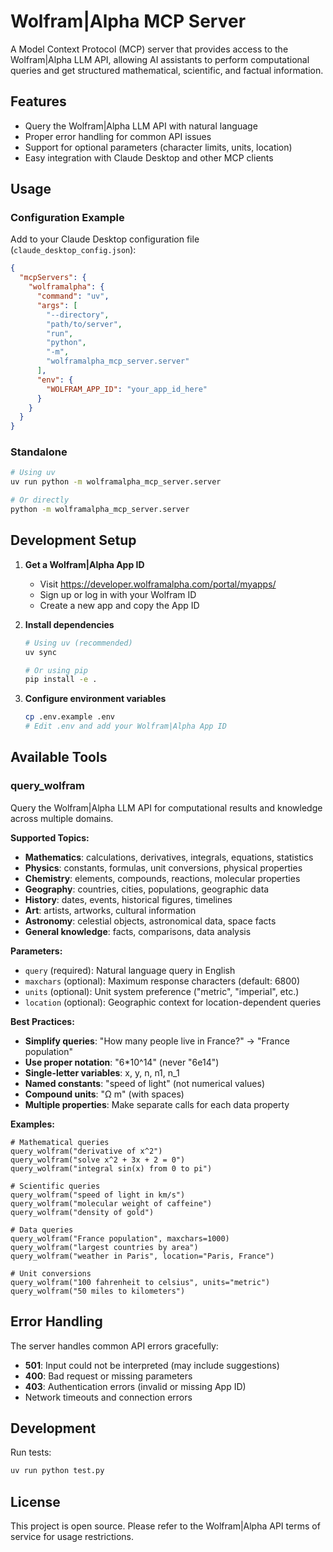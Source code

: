 # Wolfram|Alpha MCP Server

A Model Context Protocol (MCP) server that provides access to the Wolfram|Alpha LLM API, allowing AI assistants to perform computational queries and get structured mathematical, scientific, and factual information.

## Features

- Query the Wolfram|Alpha LLM API with natural language
- Proper error handling for common API issues
- Support for optional parameters (character limits, units, location)
- Easy integration with Claude Desktop and other MCP clients

## Usage

### Configuration Example

Add to your Claude Desktop configuration file (`claude_desktop_config.json`):

```json
{
  "mcpServers": {
    "wolframalpha": {
      "command": "uv",
      "args": [
        "--directory",
        "path/to/server",
        "run",
        "python",
        "-m",
        "wolframalpha_mcp_server.server"
      ],
      "env": {
        "WOLFRAM_APP_ID": "your_app_id_here"
      }
    }
  }
}
```

### Standalone
```bash
# Using uv
uv run python -m wolframalpha_mcp_server.server

# Or directly
python -m wolframalpha_mcp_server.server
```

## Development Setup

1. **Get a Wolfram|Alpha App ID**
   - Visit https://developer.wolframalpha.com/portal/myapps/
   - Sign up or log in with your Wolfram ID
   - Create a new app and copy the App ID

2. **Install dependencies**
   ```bash
   # Using uv (recommended)
   uv sync
   
   # Or using pip
   pip install -e .
   ```

3. **Configure environment variables**
   ```bash
   cp .env.example .env
   # Edit .env and add your Wolfram|Alpha App ID
   ```


## Available Tools

### query_wolfram

Query the Wolfram|Alpha LLM API for computational results and knowledge across multiple domains.

**Supported Topics:**
- **Mathematics**: calculations, derivatives, integrals, equations, statistics
- **Physics**: constants, formulas, unit conversions, physical properties
- **Chemistry**: elements, compounds, reactions, molecular properties
- **Geography**: countries, cities, populations, geographic data
- **History**: dates, events, historical figures, timelines
- **Art**: artists, artworks, cultural information
- **Astronomy**: celestial objects, astronomical data, space facts
- **General knowledge**: facts, comparisons, data analysis

**Parameters:**
- `query` (required): Natural language query in English
- `maxchars` (optional): Maximum response characters (default: 6800)
- `units` (optional): Unit system preference ("metric", "imperial", etc.)
- `location` (optional): Geographic context for location-dependent queries

**Best Practices:**
- **Simplify queries**: "How many people live in France?" → "France population"
- **Use proper notation**: "6*10^14" (never "6e14")
- **Single-letter variables**: x, y, n, n1, n_1
- **Named constants**: "speed of light" (not numerical values)
- **Compound units**: "Ω m" (with spaces)
- **Multiple properties**: Make separate calls for each data property

**Examples:**
```
# Mathematical queries
query_wolfram("derivative of x^2")
query_wolfram("solve x^2 + 3x + 2 = 0")
query_wolfram("integral sin(x) from 0 to pi")

# Scientific queries  
query_wolfram("speed of light in km/s")
query_wolfram("molecular weight of caffeine")
query_wolfram("density of gold")

# Data queries
query_wolfram("France population", maxchars=1000)
query_wolfram("largest countries by area")
query_wolfram("weather in Paris", location="Paris, France")

# Unit conversions
query_wolfram("100 fahrenheit to celsius", units="metric")
query_wolfram("50 miles to kilometers")
```

## Error Handling

The server handles common API errors gracefully:
- **501**: Input could not be interpreted (may include suggestions)
- **400**: Bad request or missing parameters
- **403**: Authentication errors (invalid or missing App ID)
- Network timeouts and connection errors

## Development

Run tests:
```bash
uv run python test.py
```

## License

This project is open source. Please refer to the Wolfram|Alpha API terms of service for usage restrictions.